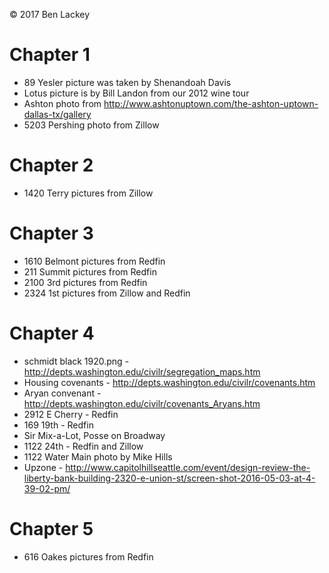 © 2017 Ben Lackey

# Chapter 1

* 89 Yesler picture was taken by Shenandoah Davis
* Lotus picture is by Bill Landon from our 2012 wine tour
* Ashton photo from http://www.ashtonuptown.com/the-ashton-uptown-dallas-tx/gallery
* 5203 Pershing photo from Zillow

# Chapter 2

* 1420 Terry pictures from Zillow

# Chapter 3

* 1610 Belmont pictures from Redfin
* 211 Summit pictures from Redfin
* 2100 3rd pictures from Redfin
* 2324 1st pictures from Zillow and Redfin

 # Chapter 4

* schmidt black 1920.png - http://depts.washington.edu/civilr/segregation_maps.htm
* Housing covenants - http://depts.washington.edu/civilr/covenants.htm
* Aryan convenant - http://depts.washington.edu/civilr/covenants_Aryans.htm
* 2912 E Cherry - Redfin
* 169 19th - Redfin
* Sir Mix-a-Lot, Posse on Broadway
* 1122 24th - Redfin and Zillow
* 1122 Water Main photo by Mike Hills
* Upzone - http://www.capitolhillseattle.com/event/design-review-the-liberty-bank-building-2320-e-union-st/screen-shot-2016-05-03-at-4-39-02-pm/

# Chapter 5

* 616 Oakes pictures from Redfin
